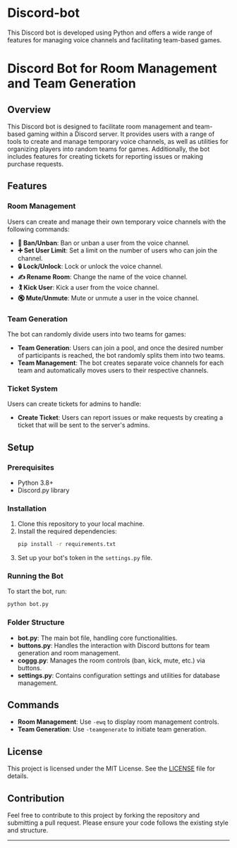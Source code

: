 # Discord-bot
This Discord bot is developed using Python and offers a wide range of features for managing voice channels and facilitating team-based games.


# Discord Bot for Room Management and Team Generation

## Overview

This Discord bot is designed to facilitate room management and team-based gaming within a Discord server. It provides users with a range of tools to create and manage temporary voice channels, as well as utilities for organizing players into random teams for games. Additionally, the bot includes features for creating tickets for reporting issues or making purchase requests.

## Features

### Room Management

Users can create and manage their own temporary voice channels with the following commands:

- **🚫 Ban/Unban**: Ban or unban a user from the voice channel.
- **➕ Set User Limit**: Set a limit on the number of users who can join the channel.
- **🔒 Lock/Unlock**: Lock or unlock the voice channel.
- **✍️ Rename Room**: Change the name of the voice channel.
- **🏌 Kick User**: Kick a user from the voice channel.
- **🔇 Mute/Unmute**: Mute or unmute a user in the voice channel.

### Team Generation

The bot can randomly divide users into two teams for games:

- **Team Generation**: Users can join a pool, and once the desired number of participants is reached, the bot randomly splits them into two teams.
- **Team Management**: The bot creates separate voice channels for each team and automatically moves users to their respective channels.

### Ticket System

Users can create tickets for admins to handle:

- **Create Ticket**: Users can report issues or make requests by creating a ticket that will be sent to the server's admins.

## Setup

### Prerequisites

- Python 3.8+
- Discord.py library

### Installation

1. Clone this repository to your local machine.
2. Install the required dependencies:
   ```bash
   pip install -r requirements.txt
   ```
3. Set up your bot's token in the `settings.py` file.

### Running the Bot

To start the bot, run:

```bash
python bot.py
```

### Folder Structure

- **bot.py**: The main bot file, handling core functionalities.
- **buttons.py**: Handles the interaction with Discord buttons for team generation and room management.
- **coggg.py**: Manages the room controls (ban, kick, mute, etc.) via buttons.
- **settings.py**: Contains configuration settings and utilities for database management.

## Commands

- **Room Management**: Use `-ewq` to display room management controls.
- **Team Generation**: Use `-teamgenerate` to initiate team generation.

## License

This project is licensed under the MIT License. See the [LICENSE](LICENSE) file for details.

## Contribution

Feel free to contribute to this project by forking the repository and submitting a pull request. Please ensure your code follows the existing style and structure.

---
